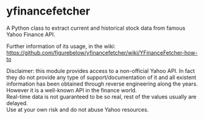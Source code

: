 yfinancefetcher
===============

A Python class to extract current and historical stock data from famous Yahoo Finance API.

Further information of its usage, in the wiki:
https://github.com/figurebelow/yfinancefetcher/wiki/YFinanceFetcher-how-to

Disclaimer:
this module provides access to a non-official Yahoo API. In fact they do not provide any type of support/documentation
of it and all existent information has been obtained through reverse engineering along the years. <br>
However it is a well-known API in the finance world.<br>
Real-time data is not guaranteed to be so real, rest of the values usually are delayed.<br>
Use at your own risk and do not abuse Yahoo resources.
